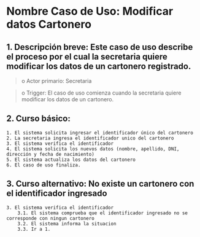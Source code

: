 # Nombre Caso de Uso: Modificar datos Cartonero

## 1. Descripción breve: Este caso de uso describe el proceso por el cual la secretaria quiere modificar los datos de un cartonero registrado.

>o Actor primario: Secretaria

>o Trigger: El caso de uso comienza cuando la secretaria quiere modificar los datos de un cartonero.

## 2. Curso básico: 

	1. El sistema solicita ingresar el identificador único del cartonero
	2. La secretaria ingresa el identificador unico del cartonero
	3. El sistema verifica el identificador
	4. El sistema solicita los nuevos datos (nombre, apellido, DNI, dirección y fecha de nacimiento)
	5. El sistema actualiza los datos del cartonero
	6. El caso de uso finaliza.
	
## 3. Curso alternativo: No existe un cartonero con el identificador ingresado
	
	3. El sistema verifica el identificador
	    3.1. El sistema comprueba que el identificador ingresado no se corresponde con ningun cartonero
	    3.2. El sistema informa la situacion
	    3.3. Ir a 1.
